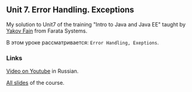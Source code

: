 
## Unit 7. Error Handling. Exceptions

My solution to Unit7 of the training "Intro to Java and Java EE" taught by [Yakov Fain](https://github.com/yfain) from Farata Systems.

В этом уроке рассматривается: `Error Handling, Exeptions`.

### Links

[Video on Youtube](http://www.youtube.com/watch?v=rjjyV7YGndc&list=UUnExw5tVdA3TJeb4kmCd-JQ) in Russian.

[All slides](https://code.google.com/p/practicaljava/wiki/Slides) of the course.
